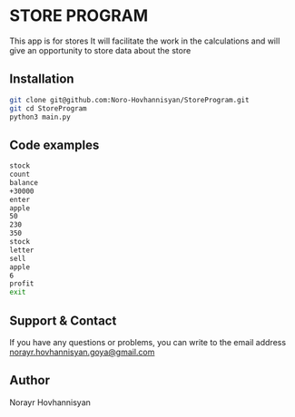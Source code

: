 # STORE PROGRAM
This app is for stores
It will facilitate the work in the calculations and will give an opportunity to store data about the store
## Installation
```bash
git clone git@github.com:Noro-Hovhannisyan/StoreProgram.git
git cd StoreProgram
python3 main.py
```
## Code examples
```bash
stock
count
balance
+30000
enter
apple
50
230
350
stock
letter
sell
apple
6
profit
exit
```
## Support & Contact
If you have any questions or problems, you can write to the email address norayr.hovhannisyan.goya@gmail.com

## Author
Norayr Hovhannisyan
